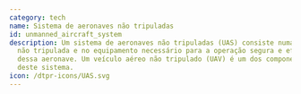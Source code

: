 ```yaml
---
category: tech
name: Sistema de aeronaves não tripuladas
id: unmanned_aircraft_system
description: Um sistema de aeronaves não tripuladas (UAS) consiste numa aeronave
  não tripulada e no equipamento necessário para a operação segura e eficaz
  dessa aeronave. Um veículo aéreo não tripulado (UAV) é um dos componentes
  deste sistema.
icon: /dtpr-icons/UAS.svg
---
```

